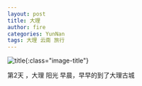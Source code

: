 ```yaml
---
layout: post
title: 大理
author: fire
categories: YunNan 
tags: 大理 云南 旅行
---
```


![title](//image.sideproject.cn/title/title_106.jpg){:class="image-title"}

第2天 ，大理
阳光
早晨，早早的到了大理古城 